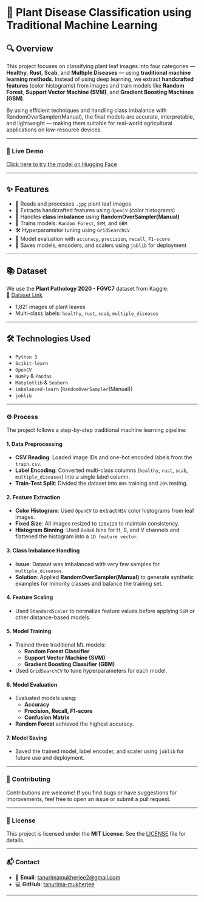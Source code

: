 # 🌿 Plant Disease Classification using Traditional Machine Learning

## 🔍 Overview

This project focuses on classifying plant leaf images into four categories — **Healthy**, **Rust**, **Scab**, and **Multiple Diseases** — using **traditional machine learning methods**. Instead of using deep learning, we extract **handcrafted features** (color histograms) from images and train models like **Random Forest**, **Support Vector Machine (SVM)**, and **Gradient Boosting Machines (GBM)**.

By using efficient techniques and handling class imbalance with RandomOverSampler(Manual), the final models are accurate, interpretable, and lightweight — making them suitable for real-world agricultural applications on low-resource devices.

---

### 🔗 Live Demo

[Click here to try the model on Hugging Face]([[https://huggingface.co/spaces/tanurima-mukherjee/plant-disease-detecto](https://huggingface.co/spaces/tanurima-mukherjee2/Plant_Diseases_Detection_Tool)r](https://huggingface.co/spaces/tanurima-mukherjee2/Plant_Diseases_Detection_Tool))


---





## ✨ Features

- 📁 Reads and processes `.jpg` plant leaf images
- 🧠 Extracts handcrafted features using `OpenCV` (color histograms)
- 🧪 Handles **class imbalance** using **RandomOverSampler(Manual)**
- 🔧 Trains models: `Random Forest`, `SVM`, and `GBM`
- 🛠️ Hyperparameter tuning using `GridSearchCV`
- 🧾 Model evaluation with `accuracy`, `precision`, `recall`, `F1-score`
- 💾 Saves models, encoders, and scalers using `joblib` for deployment

---

## 📚 Dataset

We use the **Plant Pathology 2020 - FGVC7** dataset from Kaggle:  
🔗 [Dataset Link](https://www.kaggle.com/c/plant-pathology-2020-fgvc7/data)

- 1,821 images of plant leaves  
- Multi-class labels: `healthy`, `rust`, `scab`, `multiple_diseases`

---

## 🛠️ Technologies Used

- `Python 3`  
- `Scikit-learn`  
- `OpenCV`  
- `NumPy` & `Pandas`  
- `Matplotlib` & `Seaborn`  
- `imbalanced-learn` (`RandomOverSampler`(Manual))  
- `joblib`
---
### ⚙️ Process

The project follows a step-by-step traditional machine learning pipeline:

#### 1. **Data Preprocessing**
- **CSV Reading**: Loaded image IDs and one-hot encoded labels from the `train.csv`.
- **Label Encoding**: Converted multi-class columns (`healthy`, `rust`, `scab`, `multiple_diseases`) into a single label column.
- **Train-Test Split**: Divided the dataset into `80%` training and `20%` testing.

#### 2. **Feature Extraction**
- **Color Histogram**: Used `OpenCV` to extract `HSV` color histograms from leaf images.
- **Fixed Size**: All images resized to `128x128` to maintain consistency.
- **Histogram Binning**: Used `8x8x8` bins for H, S, and V channels and flattened the histogram into a `1D feature vector`.

#### 3. **Class Imbalance Handling**
- **Issue**: Dataset was imbalanced with very few samples for `multiple_diseases`.
- **Solution**: Applied **RandomOverSampler(Manual)** to generate synthetic examples for minority classes and balance the training set.

#### 4. **Feature Scaling**
- Used `StandardScaler` to normalize feature values before applying `SVM` or other distance-based models.

#### 5. **Model Training**
- Trained three traditional ML models:
  - **Random Forest Classifier**
  - **Support Vector Machine (SVM)**
  - **Gradient Boosting Classifier (GBM)**
- Used `GridSearchCV` to tune hyperparameters for each model.

#### 6. **Model Evaluation**
- Evaluated models using:
  - **Accuracy**
  - **Precision, Recall, F1-score**
  - **Confusion Matrix**
- **Random Forest** achieved the highest accuracy.

#### 7. **Model Saving**
- Saved the trained model, label encoder, and scaler using `joblib` for future use and deployment.

---
### 🤝 Contributing
Contributions are welcome! If you find bugs or have suggestions for improvements, feel free to open an issue or submit a pull request.

---

### 📄 License
This project is licensed under the **MIT License**. See the [LICENSE](LICENSE) file for details.

---
### 📬 Contact
- 📧 **Email**: tanurimamukherjee2@gmail.com  
- 💻 **GitHub**: [tanurima-mukherjee](https://github.com/tanurima-mukherjee)
  
---
